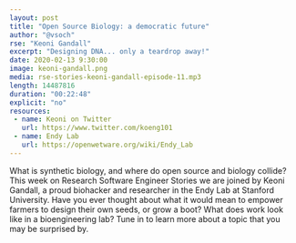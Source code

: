 ```yaml
---
layout: post
title: "Open Source Biology: a democratic future"
author: "@vsoch"
rse: "Keoni Gandall"
excerpt: "Designing DNA... only a teardrop away!"
date: 2020-02-13 9:30:00
image: keoni-gandall.png
media: rse-stories-keoni-gandall-episode-11.mp3
length: 14487816
duration: "00:22:48"
explicit: "no"
resources:
 - name: Keoni on Twitter
   url: https://www.twitter.com/koeng101
 - name: Endy Lab
   url: https://openwetware.org/wiki/Endy_Lab
---
```


What is synthetic biology, and where do open source and biology collide? This
week on Research Software Engineer Stories we are joined by Keoni Gandall,
a proud biohacker and researcher in the Endy Lab at Stanford University.
Have you ever thought about what it would mean to empower farmers to design
their own seeds, or grow a boot? What does work look like in a bioengineering lab? 
Tune in to learn more about a topic that you may be surprised by.
